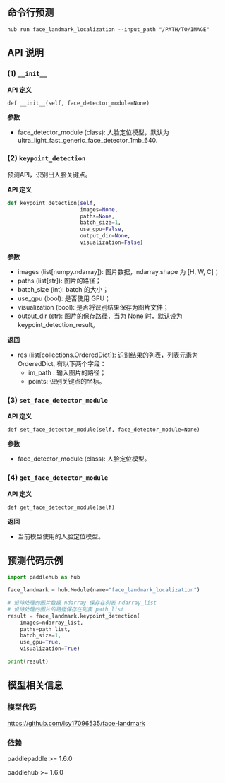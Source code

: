 ## 命令行预测

```
hub run face_landmark_localization --input_path "/PATH/TO/IMAGE"
```

## API 说明

### (1) `__init__`

**API 定义**

```
def __init__(self, face_detector_module=None)
```

**参数**

* face\_detector\_module (class): 人脸定位模型，默认为 ultra\_light\_fast\_generic\_face\_detector\_1mb\_640.

### (2) `keypoint_detection`

预测API，识别出人脸关键点。

**API 定义**


```python
def keypoint_detection(self,
                       images=None,
                       paths=None,
                       batch_size=1,
                       use_gpu=False,
                       output_dir=None,
                       visualization=False)
```

**参数**

* images (list[numpy.ndarray]): 图片数据，ndarray.shape 为 [H, W, C]；
* paths (list[str]): 图片的路径；
* batch\_size (int): batch 的大小；
* use\_gpu (bool): 是否使用 GPU；
* visualization (bool): 是否将识别结果保存为图片文件；
* output\_dir (str): 图片的保存路径，当为 None 时，默认设为keypoint\_detection\_result。

**返回**

* res (list[collections.OrderedDict]): 识别结果的列表，列表元素为 OrderedDict, 有以下两个字段：
    * im\_path : 输入图片的路径；
    * points: 识别关键点的坐标。


### (3) `set_face_detector_module`

**API 定义**

```
def set_face_detector_module(self, face_detector_module=None)
```

**参数**

* face\_detector\_module (class): 人脸定位模型。

### (4) `get_face_detector_module`

**API 定义**

```
def get_face_detector_module(self)
```

**返回**

* 当前模型使用的人脸定位模型。


## 预测代码示例

```python
import paddlehub as hub

face_landmark = hub.Module(name="face_landmark_localization")

# 设待处理的图片数据 ndarray 保存在列表 ndarray_list
# 设待处理的图片的路径保存在列表 path_list
result = face_landmark.keypoint_detection(
    images=ndarray_list,
    paths=path_list,
    batch_size=1,
    use_gpu=True,
    visualization=True)

print(result)
```

## 模型相关信息

### 模型代码

https://github.com/lsy17096535/face-landmark

### 依赖

paddlepaddle >= 1.6.0

paddlehub >= 1.6.0

